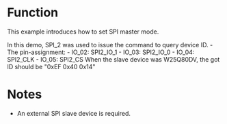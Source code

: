 # Function
This example introduces how to set SPI master mode.

In this demo, SPI_2 was used to issue the command to query device ID.
    - The pin-assignment:
        - IO_02: SPI2_IO_1
        - IO_03: SPI2_IO_0
        - IO_04: SPI2_CLK
        - IO_05: SPI2_CS
When the slave device was W25Q80DV, the got ID should be "0xEF 0x40 0x14"

# Notes
- An external SPI slave device is required.